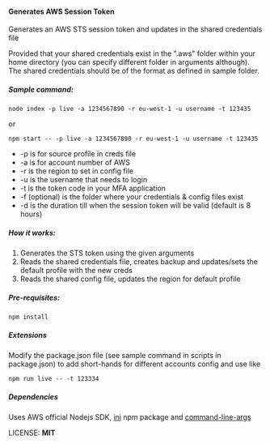 #### Generates AWS Session Token

Generates an AWS STS session token and updates in the shared credentials file

Provided that your shared credentials exist in the ".aws" folder within your home directory (you can specify different folder in arguments although). The shared credentials should be of the format as defined in sample folder.

##### Sample command:

`node index -p live -a 1234567890 -r eu-west-1 -u username -t 123435`

or

`npm start -- -p live -a 1234567890 -r eu-west-1 -u username -t 123435`

* -p is for source profile in creds file
* -a is for account number of AWS
* -r is the region to set in config file
* -u is the username that needs to login
* -t is the token code in your MFA application
* -f (optional) is the folder where your credentials & config files exist
* -d is the duration till when the session token will be valid (default is 8 hours)

##### How it works:

1. Generates the STS token using the given arguments
2. Reads the shared credentials file, creates backup and updates/sets the default profile with the new creds
3. Reads the shared config file, updates the region for default profile

##### Pre-requisites:

`npm install`

##### Extensions

Modify the package.json file (see sample command in scripts in package.json) to add short-hands for different accounts config and use like

`npm run live -- -t 123334`

##### Dependencies

Uses AWS official Nodejs SDK, [ini](https://www.npmjs.com/package/ini) npm package and [command-line-args](https://www.npmjs.com/package/command-line-args)

LICENSE: **MIT**
